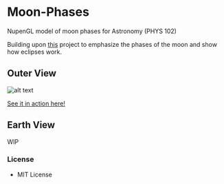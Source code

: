 # Moon-Phases
NupenGL model of moon phases for Astronomy (PHYS 102)

Building upon [this](https://github.com/RyanPridgeon/solarsystem) project to emphasize the phases of the moon and show how eclipses work.

## Outer View
![alt text](http://i.imgur.com/qEaAJh5.jpg "Outer View")

[See it in action here!](https://www.youtube.com/watch?v=gjB-TBw-Pcc)

## Earth View
WIP

### License
 - MIT License
